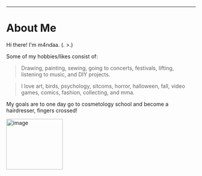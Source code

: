 
---
# About Me
Hi there! I'm m4ndaa.
(. >.)

Some of my hobbies/likes consist of:
 > Drawing, painting, sewing, going to concerts, festivals, lifting, listening to music, and DIY projects.

 > I love art, birds, psychology, sitcoms, horror, halloween, fall, video games, comics, fashion, collecting, and mma.

My goals are to one day go to cosmetology school and become a hairdresser, fingers crossed!

<img width="150" height="135" alt="image" src="https://github.com/user-attachments/assets/4519d999-938d-451d-bde8-a1eba255c78d" />

